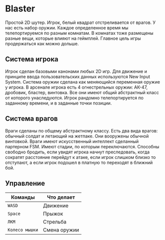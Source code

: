 # Blaster
Простой 2D шутер. Игрок, белый квадрат отстреливается от врагов. У нас есть набор оружии. Каждое определенное время мы телепортируемся по разным комнатам. В комнатах тоже размещены разные вещи, которые влияют на геймплей. Главное цель игры продержаться как можно дольше.

## Система игрока
Игрок сделан базовыми канонами любых 2D игр. Для движение и принципе ввода пользовательских данных используются New Input System. 
Система оружии сделана как меняющийся переменная оружие у игрока. В арсенале игрока есть 4 огнестрельных оружии: АК-47, дробовик, бластер, винтовка. Все они имеют общий абстрактный класс от которого унаследуются. 
Игрок рандомно телепортируется по заданному времени, и в заданные точки позиции. 

## Система врагов
Враги сделаны по общему абстрактному классу. Есть два вида врагов: обычный солдат и летающий на жетпаке. Они вооружены обычной винтовкой. 
Враги имеют искусственный интеллект сделанный партерном FSM. Имеют стадии, по которым переключаются. Способны свободно бродить, если увидят игрока начнут преследовать, когда сократят расстояние перейдут к атаке, если игрок слишком близко то отступают, а если игрок подошел в платную то переходят в ближний бой. 

## Управление
| Команды        | Что делает   |
| -------------- | ------------ |
| `WASD`         | Движение     |
| `Space`        | Прыжок       |
| `ЛКМ`          | Стрельба     |
| `Колесо мышки` | Смена оружии |
